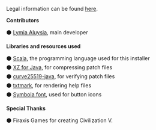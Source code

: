 Legal information can be found [here](http://fromres/text/legal.md).

**Contributors**

⚫ [Lymia Aluysia](https://github.com/Lymia/), main developer

**Libraries and resources used**

⚫ [Scala](http://www.scala-lang.org/), the programming language used for this installer  
⚫ [XZ for Java](http://tukaani.org/xz/java.html), for compressing patch files  
⚫ [curve25519-java](https://github.com/WhisperSystems/curve25519-java), for verifying patch files  
⚫ [txtmark](https://github.com/rjeschke/txtmark), for rendering help files  
⚫ [Symbola font](http://users.teilar.gr/~g1951d/), used for button icons

**Special Thanks**

⚫ Firaxis Games for creating Civilization V.
